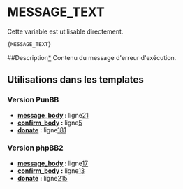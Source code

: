 # MESSAGE_TEXT


Cette variable est utilisable directement.

```html
{MESSAGE_TEXT}
```

##Description[*](https://fa-tvars.appspot.com/var/MESSAGE_TEXT)
Contenu du message d'erreur d'exécution.

## Utilisations dans les templates

### Version PunBB
* __[message_body](../tpl/var/punbb/message_body.md#readme) :__ ligne[21](../tpl/src/punbb/message_body.tpl#L21)
* __[confirm_body](../tpl/var/punbb/confirm_body.md#readme) :__ ligne[5](../tpl/src/punbb/confirm_body.tpl#L5)
* __[donate](../tpl/var/punbb/donate.md#readme) :__ ligne[181](../tpl/src/punbb/donate.tpl#L181)

### Version phpBB2
* __[message_body](../tpl/var/subsilver/message_body.md#readme) :__ ligne[17](../tpl/src/subsilver/message_body.tpl#L17)
* __[confirm_body](../tpl/var/subsilver/confirm_body.md#readme) :__ ligne[13](../tpl/src/subsilver/confirm_body.tpl#L13)
* __[donate](../tpl/var/subsilver/donate.md#readme) :__ ligne[215](../tpl/src/subsilver/donate.tpl#L215)